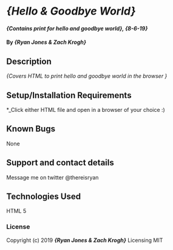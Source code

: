 # _{Hello & Goodbye World}_

#### _{Contains print for hello and goodbye world}, {8-6-19}_

#### By _**{Ryan Jones & Zach Krogh}**_

## Description

_{Covers HTML to print hello and goodbye world in the browser }_

## Setup/Installation Requirements

*_Click either HTML file and open in a browser of your choice :)

## Known Bugs

None

## Support and contact details

Message me on twitter @thereisryan

## Technologies Used

HTML 5

### License

Copyright (c) 2019 **_{Ryan Jones & Zach Krogh}_**
Licensing MIT
